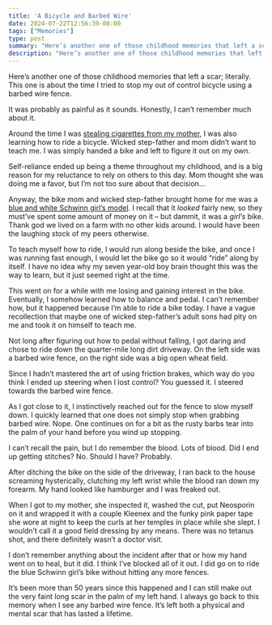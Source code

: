 ```yaml
---
title: 'A Bicycle and Barbed Wire'
date: 2024-07-22T12:56:39-08:00
tags: ["Memories"]
type: post
summary: "Here’s another one of those childhood memories that left a scar; literally. This one is about the time I tried to stop my out of control bicycle using a barbed wire fence."
description: "Here’s another one of those childhood memories that left a scar; literally. This one is about the time I tried to stop my out of control bicycle using a barbed wire fence."
---
```


Here’s another one of those childhood memories that left a scar; literally. This one is about the time I tried to stop my out of control bicycle using a barbed wire fence.

It was probably as painful as it sounds. Honestly, I can’t remember much about it.

Around the time I was [stealing cigarettes from my mother](/posts/2018/04/28/memorable-cigarettes/), I was also learning how to ride a bicycle. Wicked step-father and mom didn’t want to teach me. I was simply handed a bike and left to figure it out on my own.

Self-reliance ended up being a theme throughout my childhood, and is a big reason for my reluctance to rely on others to this day. Mom thought she was doing me a favor, but I’m not too sure about that decision…

Anyway, the bike mom and wicked step-father brought home for me was a [blue and white Schwinn girl’s model](https://i.pinimg.com/originals/b5/c6/f5/b5c6f5889ee84685949bfa1b001df6e4.jpg). I recall that it _looked_ fairly new, so they must’ve spent some amount of money on it – but dammit, it was a _girl’s_ bike. Thank god we lived on a farm with no other kids around. I would have been the laughing stock of my peers otherwise.

To teach myself how to ride, I would run along beside the bike, and once I was running fast enough, I would let the bike go so it would “ride” along by itself. I have no idea why my seven year-old boy brain thought this was the way to learn, but it just seemed right at the time.

This went on for a while with me losing and gaining interest in the bike. Eventually, I somehow learned how to balance and pedal. I can’t remember how, but it happened because I’m able to ride a bike today. I have a vague recollection that maybe one of wicked step-father’s adult sons had pity on me and took it on himself to teach me.

Not long after figuring out how to pedal without falling, I got daring and chose to ride down the quarter-mile long dirt driveway. On the left side was a barbed wire fence, on the right side was a big open wheat field.

Since I hadn’t mastered the art of using friction brakes, which way do you think I ended up steering when I lost control? You guessed it. I steered towards the barbed wire fence.

As I got close to it, I instinctively reached out for the fence to slow myself down. I quickly learned that one does not simply stop when grabbing barbed wire. Nope. One continues on for a bit as the rusty barbs tear into the palm of your hand before you wind up stopping.

I can’t recall the pain, but I do remember the blood. Lots of blood. Did I end up getting stitches? No. Should I have? Probably.

After ditching the bike on the side of the driveway, I ran back to the house screaming hysterically, clutching my left wrist while the blood ran down my forearm. My hand looked like hamburger and I was freaked out.

When I got to my mother, she inspected it, washed the cut, put Neosporin on it and wrapped it with a couple Kleenex and the funky pink paper tape she wore at night to keep the curls at her temples in place while she slept. I wouldn’t call it a good field dressing by any means. There was no tetanus shot, and there definitely wasn’t a doctor visit.

I don’t remember anything about the incident after that or how my hand went on to heal, but it did. I think I’ve blocked all of it out. I did go on to ride the blue Schwinn girl’s bike without hitting any more fences.

It’s been more than 50 years since this happened and I can still make out the very faint long scar in the palm of my left hand. I always go back to this memory when I see any barbed wire fence. It’s left both a physical and mental scar that has lasted a lifetime.